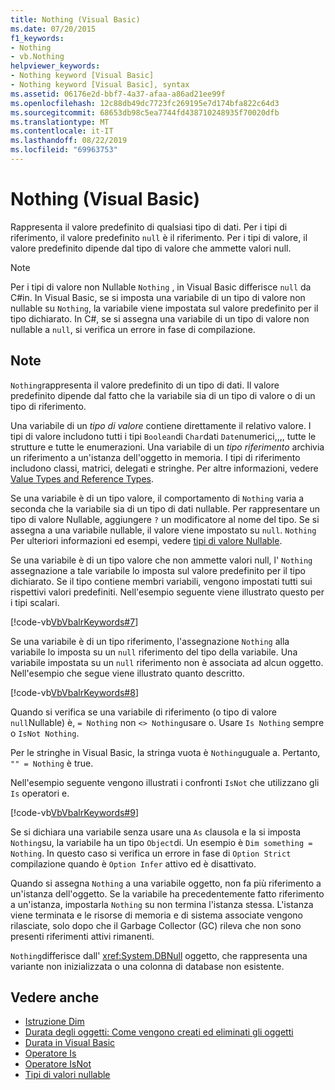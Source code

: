 ```yaml
---
title: Nothing (Visual Basic)
ms.date: 07/20/2015
f1_keywords:
- Nothing
- vb.Nothing
helpviewer_keywords:
- Nothing keyword [Visual Basic]
- Nothing keyword [Visual Basic], syntax
ms.assetid: 06176e2d-bbf7-4a37-afaa-a86ad21ee99f
ms.openlocfilehash: 12c88db49dc7723fc269195e7d174bfa822c64d3
ms.sourcegitcommit: 68653db98c5ea7744fd438710248935f70020dfb
ms.translationtype: MT
ms.contentlocale: it-IT
ms.lasthandoff: 08/22/2019
ms.locfileid: "69963753"
---
```

# <a name="nothing-visual-basic"></a>Nothing (Visual Basic)
Rappresenta il valore predefinito di qualsiasi tipo di dati. Per i tipi di riferimento, il valore predefinito `null` è il riferimento. Per i tipi di valore, il valore predefinito dipende dal tipo di valore che ammette valori null.  
  
> [!NOTE]
> Per i tipi di valore non Nullable `Nothing` , in Visual Basic differisce `null` da C#in. In Visual Basic, se si imposta una variabile di un tipo di valore non nullable su `Nothing`, la variabile viene impostata sul valore predefinito per il tipo dichiarato. In C#, se si assegna una variabile di un tipo di valore non nullable a `null`, si verifica un errore in fase di compilazione.  
  
## <a name="remarks"></a>Note  
 `Nothing`rappresenta il valore predefinito di un tipo di dati. Il valore predefinito dipende dal fatto che la variabile sia di un tipo di valore o di un tipo di riferimento.  
  
 Una variabile di un *tipo di valore* contiene direttamente il relativo valore. I tipi di valore includono tutti i tipi `Boolean`di `Char`dati `Date`numerici,,,, tutte le strutture e tutte le enumerazioni. Una variabile di un *tipo riferimento* archivia un riferimento a un'istanza dell'oggetto in memoria. I tipi di riferimento includono classi, matrici, delegati e stringhe. Per altre informazioni, vedere [Value Types and Reference Types](../../visual-basic/programming-guide/language-features/data-types/value-types-and-reference-types.md).  
  
 Se una variabile è di un tipo valore, il comportamento di `Nothing` varia a seconda che la variabile sia di un tipo di dati nullable. Per rappresentare un tipo di valore Nullable, aggiungere `?` un modificatore al nome del tipo. Se si assegna a una variabile nullable, il valore viene impostato su `null`. `Nothing` Per ulteriori informazioni ed esempi, vedere [tipi di valore Nullable](../../visual-basic/programming-guide/language-features/data-types/nullable-value-types.md).  
  
 Se una variabile è di un tipo valore che non ammette valori null, l' `Nothing` assegnazione a tale variabile lo imposta sul valore predefinito per il tipo dichiarato. Se il tipo contiene membri variabili, vengono impostati tutti sui rispettivi valori predefiniti. Nell'esempio seguente viene illustrato questo per i tipi scalari.  
  
 [!code-vb[VbVbalrKeywords#7](~/samples/snippets/visualbasic/VS_Snippets_VBCSharp/VbVbalrKeywords/VB/Class2.vb#7)]  
  
 Se una variabile è di un tipo riferimento, l'assegnazione `Nothing` alla variabile lo imposta su un `null` riferimento del tipo della variabile. Una variabile impostata su un `null` riferimento non è associata ad alcun oggetto. Nell'esempio che segue viene illustrato quanto descritto.  
  
 [!code-vb[VbVbalrKeywords#8](~/samples/snippets/visualbasic/VS_Snippets_VBCSharp/VbVbalrKeywords/VB/class3.vb#8)]  
  
 Quando si verifica se una variabile di riferimento (o tipo di valore `null`Nullable) è, `= Nothing` non `<> Nothing`usare o. Usare `Is Nothing` sempre o `IsNot Nothing`.  
  
 Per le stringhe in Visual Basic, la stringa vuota è `Nothing`uguale a. Pertanto, `"" = Nothing` è true.  
  
 Nell'esempio seguente vengono illustrati i confronti `IsNot` che utilizzano gli `Is` operatori e.  
  
 [!code-vb[VbVbalrKeywords#9](~/samples/snippets/visualbasic/VS_Snippets_VBCSharp/VbVbalrKeywords/VB/Class4.vb#9)]  
  
 Se si dichiara una variabile senza usare una `As` clausola e la si imposta `Nothing`su, la variabile ha un tipo `Object`di. Un esempio è `Dim something = Nothing`. In questo caso si verifica un errore in fase di `Option Strict` compilazione quando è `Option Infer` attivo ed è disattivato.  
  
 Quando si assegna `Nothing` a una variabile oggetto, non fa più riferimento a un'istanza dell'oggetto. Se la variabile ha precedentemente fatto riferimento a un'istanza, impostarla `Nothing` su non termina l'istanza stessa. L'istanza viene terminata e le risorse di memoria e di sistema associate vengono rilasciate, solo dopo che il Garbage Collector (GC) rileva che non sono presenti riferimenti attivi rimanenti.  
  
 `Nothing`differisce dall' <xref:System.DBNull> oggetto, che rappresenta una variante non inizializzata o una colonna di database non esistente.  
  
## <a name="see-also"></a>Vedere anche

- [Istruzione Dim](../../visual-basic/language-reference/statements/dim-statement.md)
- [Durata degli oggetti: Come vengono creati ed eliminati gli oggetti](../../visual-basic/programming-guide/language-features/objects-and-classes/object-lifetime-how-objects-are-created-and-destroyed.md)
- [Durata in Visual Basic](../../visual-basic/programming-guide/language-features/declared-elements/lifetime.md)
- [Operatore Is](../../visual-basic/language-reference/operators/is-operator.md)
- [Operatore IsNot](../../visual-basic/language-reference/operators/isnot-operator.md)
- [Tipi di valori nullable](../../visual-basic/programming-guide/language-features/data-types/nullable-value-types.md)
